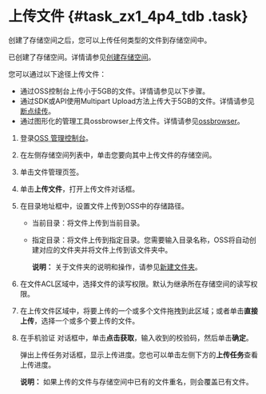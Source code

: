 # 上传文件 {#task_zx1_4p4_tdb .task}

创建了存储空间之后，您可以上传任何类型的文件到存储空间中。

已创建了存储空间。详情请参见[创建存储空间](intl.zh-CN/快速入门/创建存储空间.md#)。

您可以通过以下途径上传文件：

-   通过OSS控制台上传小于5GB的文件。详情请参见以下步骤。
-   通过SDK或API使用Multipart Upload方法上传大于5GB的文件。详情请参见[断点续传](../../../../intl.zh-CN/开发指南/上传文件/断点续传.md#)。
-   通过图形化的管理工具ossbrowser上传文件。详情请参见[ossbrowser](../../../../intl.zh-CN/常用工具/ossbrowser.md#)。

1.  登录[OSS 管理控制台](https://oss.console.aliyun.com/)。 
2.   在左侧存储空间列表中，单击您要向其中上传文件的存储空间。 
3.  单击文件管理页签。 
4.  单击**上传文件**，打开上传文件对话框。 
5.  在目录地址框中，设置文件上传到OSS中的存储路径。 
    -   当前目录：将文件上传到当前目录。
    -   指定目录：将文件上传到指定目录。您需要输入目录名称，OSS将自动创建对应的文件夹并将文件上传到该文件夹中。

        **说明：** 关于文件夹的说明和操作，请参见[新建文件夹](../../../../intl.zh-CN/控制台用户指南/管理文件/新建文件夹.md#)。

6.  在文件ACL区域中，选择文件的读写权限。默认为继承所在存储空间的读写权限。 
7.  在上传文件区域中，将要上传的一个或多个文件拖拽到此区域；或者单击**直接上传**，选择一个或多个要上传的文件。 
8.  在手机验证 对话框中，单击**点击获取**，输入收到的校验码，然后单击**确定**。 

    弹出上传任务对话框，显示上传进度。您也可以单击左侧下方的**上传任务**查看上传进度。

    **说明：** 如果上传的文件与存储空间中已有的文件重名，则会覆盖已有文件。


